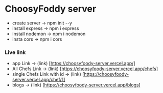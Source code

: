 # ChoosyFoddy server

* create server -> npm init --y
* install express -> npm i express
* install nodemon -> npm i nodemon
* insta cors -> npm i cors 

### Live link ##
* app Link -> (link) [https://choosyfoody-server.vercel.app/]
* All Chefs Link -> (link) [https://choosyfoody-server.vercel.app/chefs]
* single Chefs Link with id -> (link) [https://choosyfoody-server.vercel.app/chef/1]
* blogs -> (link) [https://choosyfoody-server.vercel.app/blogs]
